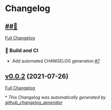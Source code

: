 # Changelog

## [##🚧](https://github.com/dhruvdcoder/wandb-utils/tree/HEAD)

[Full Changelog](https://github.com/dhruvdcoder/wandb-utils/compare/v0.0.2...HEAD)

### 👷 Build and CI

- Add automated CHANGELOG generation [\#7](https://github.com/dhruvdcoder/wandb-utils/issues/7)

## [v0.0.2](https://github.com/dhruvdcoder/wandb-utils/tree/v0.0.2) (2021-07-26)

[Full Changelog](https://github.com/dhruvdcoder/wandb-utils/compare/28224aab8003c172b8779dcbe00fcd1d3554d030...v0.0.2)



\* *This Changelog was automatically generated by [github_changelog_generator](https://github.com/github-changelog-generator/github-changelog-generator)*
